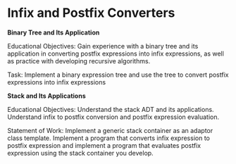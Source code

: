 # Infix and Postfix Converters
**Binary Tree and Its Application**

Educational Objectives: Gain experience with a binary tree and its application in converting postfix expressions into infix expressions, as well as practice with developing recursive algorithms.

Task: Implement a binary expression tree and use the tree to convert postfix expressions into infix expressions


**Stack and Its Applications**

Educational Objectives:  Understand the stack ADT and its applications. Understand infix to postfix conversion and postfix expression evaluation.

Statement of Work: Implement a generic stack container as an adaptor class template. Implement a program that converts infix expression to postfix expression and implement a program that evaluates postfix expression using the stack container you develop.
